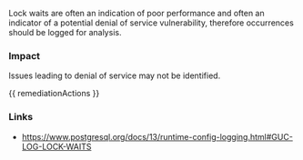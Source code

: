 
Lock waits are often an indication of poor performance and often an indicator of a potential denial of service vulnerability, therefore occurrences should be logged for analysis.

### Impact
Issues leading to denial of service may not be identified.

<!-- DO NOT CHANGE -->
{{ remediationActions }}

### Links
- https://www.postgresql.org/docs/13/runtime-config-logging.html#GUC-LOG-LOCK-WAITS
        